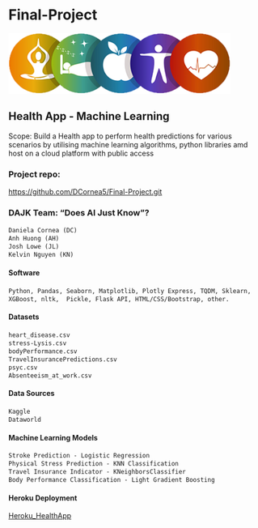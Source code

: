 # Final-Project

![Logo](HealthApp/images/HealthAppLogo.png)  

## Health App - Machine Learning  


Scope: Build a Health app to perform health predictions for various scenarios by utilising machine learning algorithms, python libraries amd host on a cloud platform with public access

### Project repo: 
https://github.com/DCornea5/Final-Project.git

### DAJK Team: “Does AI Just Know”? 
    Daniela Cornea (DC)
    Anh Huong (AH)
    Josh Lowe (JL)
    Kelvin Nguyen (KN)

#### Software
    Python, Pandas, Seaborn, Matplotlib, Plotly Express, TQDM, Sklearn,  
    XGBoost, nltk,  Pickle, Flask API, HTML/CSS/Bootstrap, other.
      

#### Datasets
    heart_disease.csv  
    stress-Lysis.csv
    bodyPerformance.csv
    TravelInsurancePredictions.csv
    psyc.csv
    Absenteeism_at_work.csv 

#### Data Sources
    Kaggle
    Dataworld

#### Machine Learning Models  
    Stroke Prediction - Logistic Regression 
    Physical Stress Prediction - KNN Classification
    Travel Insurance Indicator - KNeighborsClassifier
    Body Performance Classification - Light Gradient Boosting

  
#### Heroku Deployment 
[Heroku_HealthApp](https://health-app-ah.herokuapp.com/index.html)
  

 









